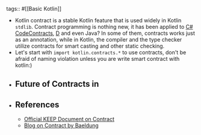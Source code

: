 tags:: #[[Basic Kotlin]]

- Kotlin contract is a stable Kotlin feature that is used widely in Kotlin `stdlib`. Contract programming is nothing new, it has been applied to [C# CodeContracts](https://learn.microsoft.com/en-us/dotnet/framework/debug-trace-profile/code-contracts), [D](https://dlang.org/spec/contracts.html) and even Java? In some of them, contracts works just as an annotation, while in Kotlin, the compiler and the type checker utilize contracts for smart casting and other static checking.
- Let's start with `import kotlin.contracts.*` to use contracts, don't be afraid of naming violation unless you are write smart contract with kotlin:)
- ## Future of Contracts in
- ## References
	- [Official KEEP Document on Contract](https://github.com/Kotlin/KEEP/blob/master/proposals/kotlin-contracts.md)
	- [Blog on Contract by Baeldung](https://www.baeldung.com/kotlin/contracts)